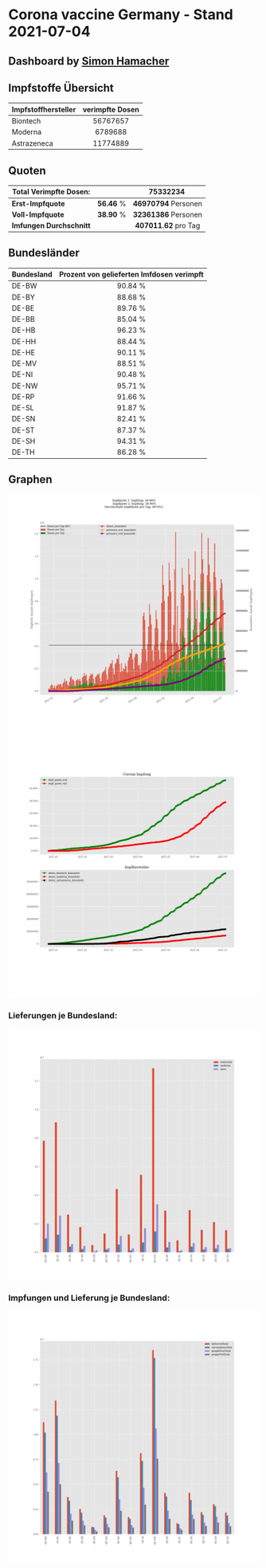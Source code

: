 # Corona vaccine Germany - Stand 2021-07-04
## Dashboard by [Simon Hamacher](https://www.shamacher.eu)
## Impfstoffe Übersicht
**Impfstoffhersteller** | **verimpfte Dosen**
-------- | :--------:
Biontech | 56767657
Moderna | 6789688
Astrazeneca | 11774889


## Quoten
**Total Verimpfte Dosen:** | |75332234&nbsp;
-------- | :--------:| :--------:
**Erst-Impfquote** | **56.46** %| **46970794** Personen
**Voll-Impfquote** | **38.90** %| **32361386** Personen
**Imfungen Durchschnitt** | |**407011.62** pro Tag 
## Bundesländer
**Bundesland** | **Prozent von gelieferten Imfdosen verimpft**
-------- | :--------:
DE-BW | 90.84 %
DE-BY | 88.68 %
DE-BE | 89.76 %
DE-BB | 85.04 %
DE-HB | 96.23 %
DE-HH | 88.44 %
DE-HE | 90.11 %
DE-MV | 88.51 %
DE-NI | 90.48 %
DE-NW | 95.71 %
DE-RP | 91.66 %
DE-SL | 91.87 %
DE-SN | 82.41 %
DE-ST | 87.37 %
DE-SH | 94.31 %
DE-TH | 86.28 %
## Graphen
<img src="Impfungen-Corona-01.jpg" alt="Impf Übersicht" title="Impf Übersicht" />
<img src="Impfungen-Corona-02.jpg" alt="Impfquote" title="Impf Übersicht" />

### Lieferungen je Bundesland:
<img src="Impfungen-Corona-04.jpg" alt="Impfungen in den Bundesländern" title="Impfungen in den Bundesländern" />

### Impfungen und Lieferung je Bundesland:
<img src="Impfungen-Corona-05.jpg" alt="Impfungen in den Bundesländern" title="Impfungen in den Bundesländern" />

